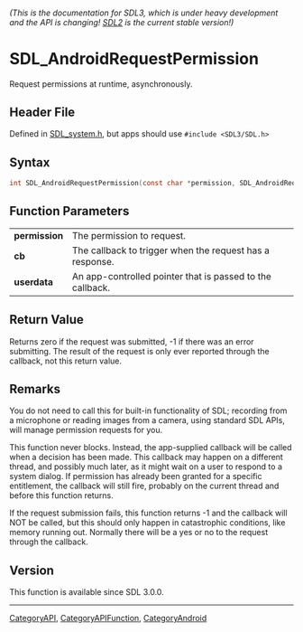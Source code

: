 ###### (This is the documentation for SDL3, which is under heavy development and the API is changing! [SDL2](https://wiki.libsdl.org/SDL2/) is the current stable version!)
# SDL_AndroidRequestPermission

Request permissions at runtime, asynchronously.

## Header File

Defined in [SDL_system.h](https://github.com/libsdl-org/SDL/blob/main/include/SDL3/SDL_system.h), but apps should use `#include <SDL3/SDL.h>`

## Syntax

```c
int SDL_AndroidRequestPermission(const char *permission, SDL_AndroidRequestPermissionCallback cb, void *userdata);

```

## Function Parameters

|                    |                                                           |
| ------------------ | --------------------------------------------------------- |
| **permission**     | The permission to request.                                |
| **cb**             | The callback to trigger when the request has a response.  |
| **userdata**       | An app-controlled pointer that is passed to the callback. |

## Return Value

Returns zero if the request was submitted, -1 if there was an error
submitting. The result of the request is only ever reported through the
callback, not this return value.

## Remarks

You do not need to call this for built-in functionality of SDL; recording
from a microphone or reading images from a camera, using standard SDL APIs,
will manage permission requests for you.

This function never blocks. Instead, the app-supplied callback will be
called when a decision has been made. This callback may happen on a
different thread, and possibly much later, as it might wait on a user to
respond to a system dialog. If permission has already been granted for a
specific entitlement, the callback will still fire, probably on the current
thread and before this function returns.

If the request submission fails, this function returns -1 and the callback
will NOT be called, but this should only happen in catastrophic conditions,
like memory running out. Normally there will be a yes or no to the request
through the callback.

## Version

This function is available since SDL 3.0.0.

----
[CategoryAPI](CategoryAPI), [CategoryAPIFunction](CategoryAPIFunction), [CategoryAndroid](CategoryAndroid)


